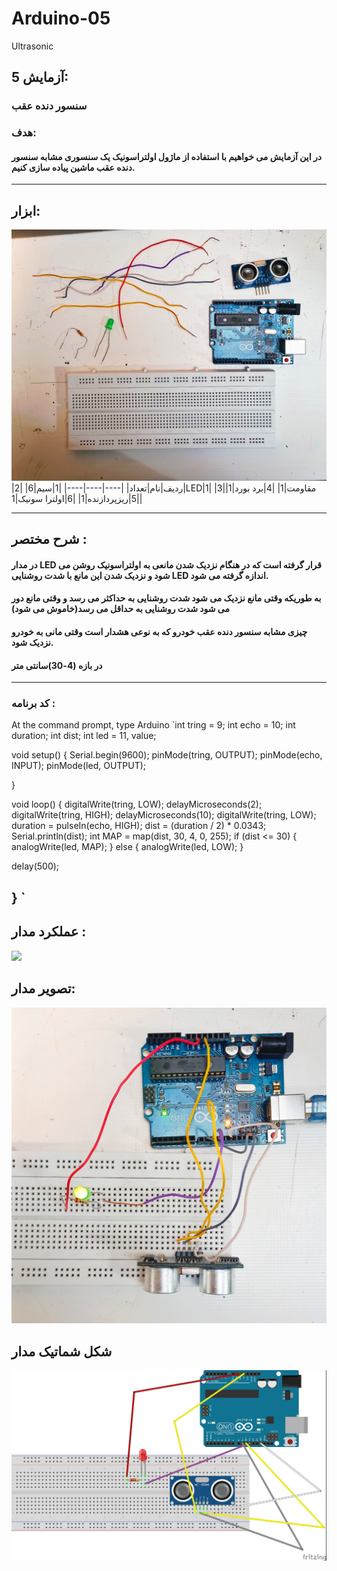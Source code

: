 # Arduino-05
Ultrasonic
## آزمایش 5:
### سنسور دنده عقب
### هدف:
#### در این آزمایش می خواهیم با استفاده از ماژول اولتراسونیک یک سنسوری مشابه سنسور دنده عقب ماشین پیاده سازی کنیم.
---
## ابزار:
![](/tools.jpg)
|ردیف|نام|تعداد|
|----|----|----|
|1|سیم|6|
|2|LED|1|
|3|مقاومت|1|
|4|برد بورد|1|
|5|ریزپردازنده|1|
|6|اولترا سونیک|1|

---
## شرح مختصر :
#### در مدار LED قرار گرفته است که در هنگام نزدیک شدن مانعی به اولتراسونیک روشن می شود و نزدیک شدن این مانع با شدت روشنایی LED اندازه گرفته می شود.
#### به طوریکه وقتی مانع نزدیک می شود شدت روشنایی به حداکثر می رسد و وقتی مانع دور می شود شدت روشنایی به حداقل می رسد(خاموش می شود)
#### چیزی مشابه سنسور دنده عقب خودرو که به نوعی هشدار است وقتی مانی به خودرو نزدیک شود.
#### در بازه (4-30)سانتی متر
---
### کد برنامه : 
At the command prompt, type Arduino `int tring = 9;
int echo = 10;
int duration;
int dist;
int led = 11, value;

void setup() {
  Serial.begin(9600);
  pinMode(tring, OUTPUT);
  pinMode(echo, INPUT);
  pinMode(led, OUTPUT);

}

void loop() {
  digitalWrite(tring, LOW);
  delayMicroseconds(2);
  digitalWrite(tring, HIGH);
  delayMicroseconds(10);
  digitalWrite(tring, LOW);
  duration = pulseIn(echo, HIGH);
  dist = (duration / 2) * 0.0343;
  Serial.println(dist);
  int MAP =  map(dist, 30, 4, 0, 255);
  if (dist <= 30)
  {
    analogWrite(led, MAP);
  }
  else {
    analogWrite(led, LOW);
  }


  delay(500);

}
`
---

## عملکرد مدار :
![](/gifsensor.gif)
## تصویر مدار:
![](/photo.jpg)
## شکل شماتیک مدار
![](/schema.jpg)
